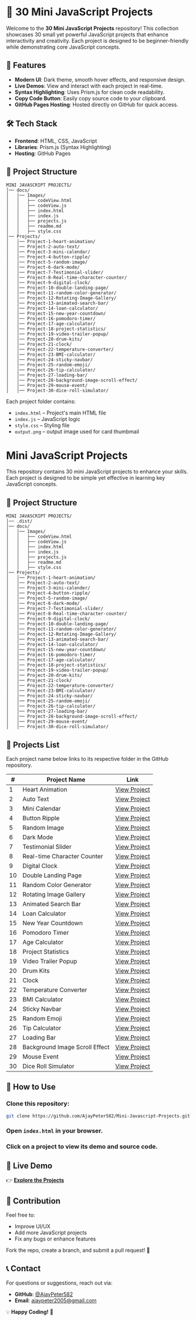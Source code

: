 # 🚀 30 Mini JavaScript Projects

Welcome to the **30 Mini JavaScript Projects** repository! This collection showcases 30 small yet powerful JavaScript projects that enhance interactivity and creativity. Each project is designed to be beginner-friendly while demonstrating core JavaScript concepts.

## 🎯 Features

- **Modern UI**: Dark theme, smooth hover effects, and responsive design.
- **Live Demos**: View and interact with each project in real-time.
- **Syntax Highlighting**: Uses Prism.js for clean code readability.
- **Copy Code Button**: Easily copy source code to your clipboard.
- **GitHub Pages Hosting**: Hosted directly on GitHub for quick access.

## 🛠️ Tech Stack

- **Frontend**: HTML, CSS, JavaScript
- **Libraries**: Prism.js (Syntax Highlighting)
- **Hosting**: GitHub Pages

## 📂 Project Structure

```
MINI JAVASCRIPT PROJECTS/
│── docs/
│   │── Images/
│   │   ├── codeView.html
│   │   ├── codeView.js
│   │   ├── index.html
│   │   ├── index.js
│   │   ├── projects.js
│   │   ├── readme.md
│   │   ├── style.css
│── Projects/
│   │── Project-1-heart-animation/
│   │── Project-2-auto-text/
│   │── Project-3-mini-calendar/
│   │── Project-4-button-ripple/
│   │── Project-5-random-image/
│   │── Project-6-dark-mode/
│   │── Project-7-Testimonial-slider/
│   │── Project-8-Real-time-character-counter/
│   │── Project-9-digital-clock/
│   │── Project-10-double-landing-page/
│   │── Project-11-random-color-generator/
│   │── Project-12-Rotating-Image-Gallery/
│   │── Project-13-animated-search-bar/
│   │── Project-14-loan-calculator/
│   │── Project-15-new-year-countdown/
│   │── Project-16-pomodoro-timer/
│   │── Project-17-age-calculator/
│   │── Project-18-project-statistics/
│   │── Project-19-video-trailer-popup/
│   │── Project-20-drum-kits/
│   │── Project-21-clock/
│   │── Project-22-temperature-converter/
│   │── Project-23-BMI-calculator/
│   │── Project-24-sticky-navbar/
│   │── Project-25-random-emoji/
│   │── Project-26-tip-calculator/
│   │── Project-27-loading-bar/
│   │── Project-28-background-image-scroll-effect/
│   │── Project-29-mouse-event/
│   │── Project-30-dice-roll-simulator/
```

Each project folder contains:

- `index.html` – Project's main HTML file
- `index.js` – JavaScript logic
- `style.css` – Styling file
- `output.png` – output image used for card thumbmail

# Mini JavaScript Projects

This repository contains 30 mini JavaScript projects to enhance your skills. Each project is designed to be simple yet effective in learning key JavaScript concepts.

## 📂 Project Structure
```
MINI JAVASCRIPT PROJECTS/
│── .dist/
│── docs/
│   │── Images/
│   │   ├── codeView.html
│   │   ├── codeView.js
│   │   ├── index.html
│   │   ├── index.js
│   │   ├── projects.js
│   │   ├── readme.md
│   │   ├── style.css
│── Projects/
│   │── Project-1-heart-animation/
│   │── Project-2-auto-text/
│   │── Project-3-mini-calender/
│   │── Project-4-button-ripple/
│   │── Project-5-random-image/
│   │── Project-6-dark-mode/
│   │── Project-7-Testimonial-slider/
│   │── Project-8-Real-time-character-counter/
│   │── Project-9-digital-clock/
│   │── Project-10-double-landing-page/
│   │── Project-11-random-color-generator/
│   │── Project-12-Rotating-Image-Gallery/
│   │── Project-13-animated-search-bar/
│   │── Project-14-loan-calculator/
│   │── Project-15-new-year-countdown/
│   │── Project-16-pomodoro-timer/
│   │── Project-17-age-calculator/
│   │── Project-18-project-statistics/
│   │── Project-19-video-trailer-popup/
│   │── Project-20-drum-kits/
│   │── Project-21-clock/
│   │── Project-22-temperature-converter/
│   │── Project-23-BMI-calculator/
│   │── Project-24-sticky-navbar/
│   │── Project-25-random-emoji/
│   │── Project-26-tip-calculator/
│   │── Project-27-loading-bar/
│   │── Project-28-background-image-scroll-effect/
│   │── Project-29-mouse-event/
│   │── Project-30-dice-roll-simulator/
```

## 📌 Projects List
Each project name below links to its respective folder in the GitHub repository.

| #  | Project Name | Link |
|----|-------------|------|
| 1  | Heart Animation | [View Project](Projects/Project-1-heart-animation/) |
| 2  | Auto Text | [View Project](Projects/Project-2-auto-text/) |
| 3  | Mini Calendar | [View Project](Projects/Project-3-mini-calender/) |
| 4  | Button Ripple | [View Project](Projects/Project-4-button-ripple/) |
| 5  | Random Image | [View Project](Projects/Project-5-random-image/) |
| 6  | Dark Mode | [View Project](Projects/Project-6-dark-mode/) |
| 7  | Testimonial Slider | [View Project](Projects/Project-7-Testimonial-slider/) |
| 8  | Real-time Character Counter | [View Project](Projects/Project-8-Real-time-character-counter/) |
| 9  | Digital Clock | [View Project](Projects/Project-9-digital-clock/) |
| 10 | Double Landing Page | [View Project](Projects/Project-10-double-landing-page/) |
| 11 | Random Color Generator | [View Project](Projects/Project-11-random-color-generator/) |
| 12 | Rotating Image Gallery | [View Project](Projects/Project-12-Rotating-Image-Gallery/) |
| 13 | Animated Search Bar | [View Project](Projects/Project-13-animated-search-bar/) |
| 14 | Loan Calculator | [View Project](Projects/Project-14-loan-calculator/) |
| 15 | New Year Countdown | [View Project](Projects/Project-15-new-year-countdown/) |
| 16 | Pomodoro Timer | [View Project](Projects/Project-16-pomodoro-timer/) |
| 17 | Age Calculator | [View Project](Projects/Project-17-age-calculator/) |
| 18 | Project Statistics | [View Project](Projects/Project-18-project-statistics/) |
| 19 | Video Trailer Popup | [View Project](Projects/Project-19-video-trailer-popup/) |
| 20 | Drum Kits | [View Project](Projects/Project-20-drum-kits/) |
| 21 | Clock | [View Project](Projects/Project-21-clock/) |
| 22 | Temperature Converter | [View Project](Projects/Project-22-temperature-converter/) |
| 23 | BMI Calculator | [View Project](Projects/Project-23-BMI-calculator/) |
| 24 | Sticky Navbar | [View Project](Projects/Project-24-sticky-navbar/) |
| 25 | Random Emoji | [View Project](Projects/Project-25-random-emoji/) |
| 26 | Tip Calculator | [View Project](Projects/Project-26-tip-calculator/) |
| 27 | Loading Bar | [View Project](Projects/Project-27-loading-bar/) |
| 28 | Background Image Scroll Effect | [View Project](Projects/Project-28-background-image-scroll-effect/) |
| 29 | Mouse Event | [View Project](Projects/Project-29-mouse-event/) |
| 30 | Dice Roll Simulator | [View Project](Projects/Project-30-dice-roll-simulator/) |

## 📜 How to Use

### Clone this repository:
```sh
git clone https://github.com/AjayPeter582/Mini-Javascript-Projects.git
```

### Open `index.html` in your browser.

### Click on a project to view its demo and source code.

## 🔗 Live Demo

👉 **[Explore the Projects](https://your-live-demo-link.com/)**

## 📌 Contribution

Feel free to:

- Improve UI/UX
- Add more JavaScript projects
- Fix any bugs or enhance features

Fork the repo, create a branch, and submit a pull request! 🚀

## 📞 Contact

For questions or suggestions, reach out via:

- **GitHub**: [@AjayPeter582](https://github.com/AjayPeter582)
- **Email**: ajaypeter2005@gmail.com

💡 **Happy Coding!** 🚀
